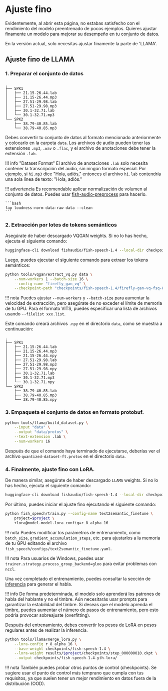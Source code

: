 # Ajuste fino

Evidentemente, al abrir esta página, no estabas satisfecho con el rendimiento del modelo preentrenado de pocos ejemplos. Quieres ajustar finamente un modelo para mejorar su desempeño en tu conjunto de datos.

En la versión actual, solo necesitas ajustar finamente la parte de 'LLAMA'.

## Ajuste fino de LLAMA
### 1. Preparar el conjunto de datos

```
.
├── SPK1
│   ├── 21.15-26.44.lab
│   ├── 21.15-26.44.mp3
│   ├── 27.51-29.98.lab
│   ├── 27.51-29.98.mp3
│   ├── 30.1-32.71.lab
│   └── 30.1-32.71.mp3
└── SPK2
    ├── 38.79-40.85.lab
    └── 38.79-40.85.mp3
```

Debes convertir tu conjunto de datos al formato mencionado anteriormente y colocarlo en la carpeta `data`. Los archivos de audio pueden tener las extensiones `.mp3`, `.wav` o `.flac`, y el archivo de anotaciones debe tener la extensión `.lab`.

!!! info "Dataset Format"
    El archivo de anotaciones `.lab` solo necesita contener la transcripción del audio, sin ningún formato especial. Por ejemplo, si `hi.mp3` dice "Hola, adiós," entonces el archivo `hi.lab` contendría una sola línea de texto: "Hola, adiós."

!!! advertencia
    Es recomendable aplicar normalización de volumen al conjunto de datos. Puedes usar [fish-audio-preprocess](https://github.com/fishaudio/audio-preprocess) para hacerlo.

    ```bash
    fap loudness-norm data-raw data --clean
    ```


### 2. Extracción por lotes de tokens semánticos

Asegúrate de haber descargado VQGAN weights. Si no lo has hecho, ejecuta el siguiente comando:

```bash
huggingface-cli download fishaudio/fish-speech-1.4 --local-dir checkpoints/fish-speech-1.4
```

Luego, puedes ejecutar el siguiente comando para extraer los tokens semánticos:

```bash
python tools/vqgan/extract_vq.py data \
    --num-workers 1 --batch-size 16 \
    --config-name "firefly_gan_vq" \
    --checkpoint-path "checkpoints/fish-speech-1.4/firefly-gan-vq-fsq-8x1024-21hz-generator.pth"
```

!!! nota
    Puedes ajustar `--num-workers` y `--batch-size` para aumentar la velocidad de extracción, pero asegúrate de no exceder el límite de memoria de tu GPU.
    Para el formato VITS, puedes especificar una lista de archivos usando `--filelist xxx.list`.

Este comando creará archivos `.npy` en el directorio `data`, como se muestra a continuación:

```
.
├── SPK1
│   ├── 21.15-26.44.lab
│   ├── 21.15-26.44.mp3
│   ├── 21.15-26.44.npy
│   ├── 27.51-29.98.lab
│   ├── 27.51-29.98.mp3
│   ├── 27.51-29.98.npy
│   ├── 30.1-32.71.lab
│   ├── 30.1-32.71.mp3
│   └── 30.1-32.71.npy
└── SPK2
    ├── 38.79-40.85.lab
    ├── 38.79-40.85.mp3
    └── 38.79-40.85.npy
```

### 3. Empaqueta el conjunto de datos en formato protobuf.

```bash
python tools/llama/build_dataset.py \
    --input "data" \
    --output "data/protos" \
    --text-extension .lab \
    --num-workers 16
```

Después de que el comando haya terminado de ejecutarse, deberías ver el archivo `quantized-dataset-ft.protos` en el directorio `data`.

### 4. Finalmente, ajuste fino con LoRA.

De manera similar, asegúrate de haber descargado `LLAMA` weights. Si no lo has hecho, ejecuta el siguiente comando:

```bash
huggingface-cli download fishaudio/fish-speech-1.4 --local-dir checkpoints/fish-speech-1.4
```

Por último, puedes iniciar el ajuste fino ejecutando el siguiente comando:

```bash
python fish_speech/train.py --config-name text2semantic_finetune \
    project=$project \
    +lora@model.model.lora_config=r_8_alpha_16
```

!!! nota
    Puedes modificar los parámetros de entrenamiento, como `batch_size`, `gradient_accumulation_steps`, etc. para ajustarlos a la memoria de tu GPU editando el archivo `fish_speech/configs/text2semantic_finetune.yaml`.

!!! nota
    Para usuarios de Windows, puedes usar `trainer.strategy.process_group_backend=gloo` para evitar problemas con `nccl`.

Una vez completado el entrenamiento, puedes consultar la sección de [inferencia](inference.md) para generar el habla.

!!! info
    De forma predeterminada, el modelo solo aprenderá los patrones de habla del hablante y no el timbre. Aún necesitarás usar prompts para garantizar la estabilidad del timbre.
    Si deseas que el modelo aprenda el timbre, puedes aumentar el número de pasos de entrenamiento, pero esto podría provocar sobreajuste (overfitting).

Después del entrenamiento, debes convertir los pesos de LoRA en pesos regulares antes de realizar la inferencia.

```bash
python tools/llama/merge_lora.py \
	--lora-config r_8_alpha_16 \
	--base-weight checkpoints/fish-speech-1.4 \
	--lora-weight results/$project/checkpoints/step_000000010.ckpt \
	--output checkpoints/fish-speech-1.4-yth-lora/
```
!!! nota
    También puedes probar otros puntos de control (checkpoints). Se sugiere usar el punto de control más temprano que cumpla con tus requisitos, ya que suelen tener un mejor rendimiento en datos fuera de la distribución (OOD).
